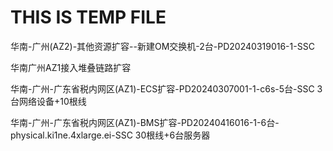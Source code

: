# THIS IS TEMP FILE

华南-广州(AZ2)-其他资源扩容--新建OM交换机-2台-PD20240319016-1-SSC

华南广州AZ1接入堆叠链路扩容

华南-广州-广东省税内网区(AZ1)-ECS扩容-PD20240307001-1-c6s-5台-SSC 3台网络设备+10根线

华南-广州-广东省税内网区(AZ1)-BMS扩容-PD20240416016-1-6台-physical.ki1ne.4xlarge.ei-SSC  30根线+6台服务器
